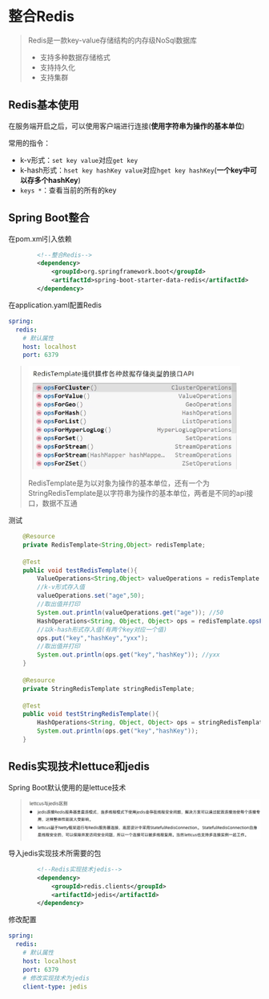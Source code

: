 # 整合Redis

> Redis是一款key-value存储结构的内存级NoSql数据库
>
> - 支持多种数据存储格式
> - 支持持久化
> - 支持集群

## Redis基本使用

在服务端开启之后，可以使用客户端进行连接(**使用字符串为操作的基本单位**)

常用的指令：

- k-v形式：`set key value`对应`get key`
- k-hash形式：`hset key hashKey value`对应`hget key hashKey`(**一个key中可以存多个hashKey**)
- `keys *`：查看当前的所有的key

## Spring Boot整合

在pom.xml引入依赖

```xml
        <!--整合Redis-->
        <dependency>
            <groupId>org.springframework.boot</groupId>
            <artifactId>spring-boot-starter-data-redis</artifactId>
        </dependency>
```

在application.yaml配置Redis

```yaml
spring:
  redis:
    # 默认属性
    host: localhost
    port: 6379
```

> <img src="img/7.整合Redis/image-20230330143214621.png" alt="image-20230330143214621" style="zoom: 67%;" />
>
> RedisTemplate是为以对象为操作的基本单位，还有一个为StringRedisTemplate是以字符串为操作的基本单位，两者是不同的api接口，数据不互通

测试

```java
    @Resource
    private RedisTemplate<String,Object> redisTemplate;

    @Test
    public void testRedisTemplate(){
        ValueOperations<String,Object> valueOperations = redisTemplate.opsForValue();
        //k-v形式存入值
        valueOperations.set("age",50);
        //取出值并打印
        System.out.println(valueOperations.get("age")); //50
        HashOperations<String, Object, Object> ops = redisTemplate.opsForHash();
        //以k-hash形式存入值(有两个key对应一个值)
        ops.put("key","hashKey","yxx");
        //取出值并打印
        System.out.println(ops.get("key","hashKey")); //yxx
    }

    @Resource
    private StringRedisTemplate stringRedisTemplate;

    @Test
    public void testStringRedisTemplate(){
        HashOperations<String, Object, Object> ops = stringRedisTemplate.opsForHash();
        System.out.println(ops.get("key","hashKey"));
    }
```

## Redis实现技术lettuce和jedis

Spring Boot默认使用的是lettuce技术

> <img src="img/7.整合Redis/image-20230330150810804.png" alt="image-20230330150810804" style="zoom: 50%;" />

导入jedis实现技术所需要的包

```xml
        <!--Redis实现技术jedis-->
        <dependency>
            <groupId>redis.clients</groupId>
            <artifactId>jedis</artifactId>
        </dependency>
```

修改配置

```yaml
spring:
  redis:
    # 默认属性
    host: localhost
    port: 6379
    # 修改实现技术为jedis
    client-type: jedis
```

